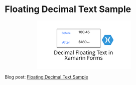 # Floating Decimal Text Sample

<p align="center">
<img width="300" height:"700" src="sample.png" title="iOS"/>
</p>


Blog post: [Floating Decimal Text Sample](http://www.xamgirl.com)

